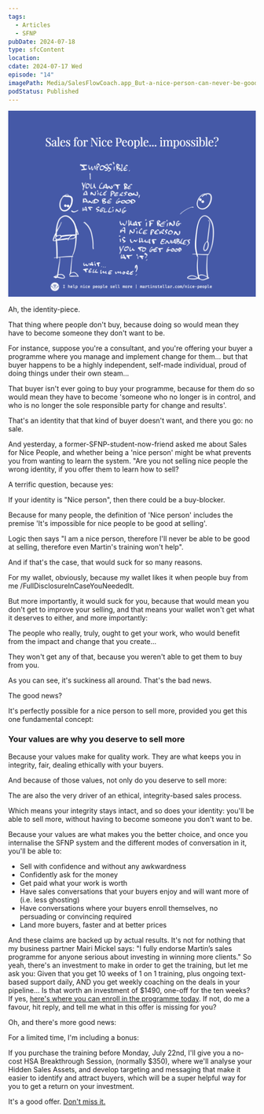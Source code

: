 ```yaml
---
tags:
  - Articles
  - SFNP
pubDate: 2024-07-18
type: sfcContent
location: 
cdate: 2024-07-17 Wed
episode: "14"
imagePath: Media/SalesFlowCoach.app_But-a-nice-person-can-never-be-good-at-selling_MartinStellar.png
podStatus: Published
---
```

![](Media/SalesFlowCoach.app_But-a-nice-person-can-never-be-good-at-selling_MartinStellar.png)


Ah, the identity-piece.

That thing where people don't buy, because doing so would mean they have to become someone they don't want to be.

For instance, suppose you're a consultant, and you're offering your buyer a programme where you manage and implement change for them... but that buyer happens to be a highly independent, self-made individual, proud of doing things under their own steam...

That buyer isn't ever going to buy your programme, because for them do so would mean they have to become 'someone who no longer is in control, and who is no longer the sole responsible party for change and results'.

That's an identity that that kind of buyer doesn't want, and there you go: no sale.

And yesterday, a former-SFNP-student-now-friend asked me about Sales for Nice People, and whether being a 'nice person' might be what prevents you from wanting to learn the system. "Are you not selling nice people the wrong identity, if you offer them to learn how to sell?

A terrific question, because yes:

If your identity is "Nice person", then there could be a buy-blocker.

Because for many people, the definition of 'Nice person' includes the premise 'It's impossible for nice people to be good at selling'.

Logic then says "I am a nice person, therefore I'll never be able to be good at selling, therefore even Martin's training won't help".

And if that's the case, that would suck for so many reasons.

For my wallet, obviously, because my wallet likes it when people buy from me /FullDisclosureInCaseYouNeededIt.

But more importantly, it would suck for you, because that would mean you don't get to improve your selling, and that means your wallet won't get what it deserves to either, and more importantly:

The people who really, truly, ought to get your work, who would benefit from the impact and change that you create...

They won't get any of that, because you weren't able to get them to buy from you.

As you can see, it's suckiness all around. That's the bad news.

The good news?

It's perfectly possible for a nice person to sell more, provided you get this one fundamental concept:

### Your values are why you deserve to sell more

Because your values make for quality work. They are what keeps you in integrity, fair, dealing ethically with your buyers.

And because of those values, not only do you deserve to sell more:

The are also the very driver of an ethical, integrity-based sales process.

Which means your integrity stays intact, and so does your identity: you'll be able to sell more, without having to become someone you don't want to be.

Because your values are what makes you the better choice, and once you internalise the SFNP system and the different modes of conversation in it, you'll be able to:

- Sell with confidence and without any awkwardness
- Confidently ask for the money
- Get paid what your work is worth
- Have sales conversations that your buyers enjoy and will want more of (i.e. less ghosting)
- Have conversations where your buyers enroll themselves, no persuading or convincing required
- Land more buyers, faster and at better prices

And these claims are backed up by actual results. It's not for nothing that my business partner Mairi Mickel says:
"I fully endorse Martin’s sales programme for anyone serious about investing in winning more clients."
So yeah, there's an investment to make in order to get the training, but let me ask you:
Given that you get 10 weeks of 1 on 1 training, plus ongoing text-based support daily, AND you get weekly coaching on the deals in your pipeline...
Is that worth an investment of $1490, one-off for the ten weeks?
If yes, [here's where you can enroll in the programme today](https://martinstellar.com/sales-for-nice-people-info/).
If not, do me a favour, hit reply, and tell me what in this offer is missing for you?

Oh, and there's more good news:

For a limited time, I'm including a bonus:

If you purchase the training before Monday, July 22nd, I'll give you a no-cost HSA Breakthrough Session, (normally $350), where we'll analyse your Hidden Sales Assets, and develop targeting and messaging that make it easier to identify and attract buyers, which will be a super helpful way for you to get a return on your investment.

It's a good offer. [Don't miss it.](https://martinstellar.com/sales-for-nice-people-info/)
